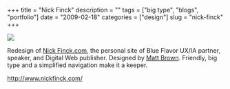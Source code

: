+++
title = "Nick Finck"
description = ""
tags = ["big type", "blogs", "portfolio"]
date = "2009-02-18"
categories = ["design"]
slug = "nick-finck"
+++


 

  <div id="screens-thumbs" class="clearfix">
    <div class="txt-center" id="design-submission"><a href="http://www.nickfinck.com/"><img id='bluga-thumbnail-1504' class='bluga-thumbnail large' src='//konigi.com/media/bluga/
wt499c55378e8c1.jpg'/></a></div>  
  </div>   
<p>Redesign of <a href="http://www.nickfinck.com/">Nick Finck.com</a>, the personal site of Blue Flavor UX/IA partner, speaker, and Digital Web publisher. Designed by <a href="#">Matt Brown</a>. Friendly, big type and a simplified navigation make it a keeper.</p>
<p><a href="http://www.nickfinck.com/">http://www.nickfinck.com/</a></p>




